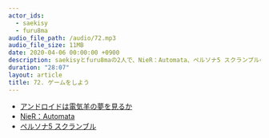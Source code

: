 ```yaml
---
actor_ids:
  - saekisy
  - furu8ma
audio_file_path: /audio/72.mp3
audio_file_size: 11MB
date: 2020-04-06 00:00:00 +0900
description: saekisyとfuru8maの2人で、NieR：Automata、ペルソナ5 スクランブルの話をしました。
duration: "28:07"
layout: article
title: 72. ゲームをしよう
---
```


- [アンドロイドは電気羊の夢を見るか](https://www.amazon.co.jp/%E3%82%A2%E3%83%B3%E3%83%89%E3%83%AD%E3%82%A4%E3%83%89%E3%81%AF%E9%9B%BB%E6%B0%97%E7%BE%8A%E3%81%AE%E5%A4%A2%E3%82%92%E8%A6%8B%E3%82%8B%E3%81%8B%EF%BC%9F-%E3%83%95%E3%82%A3%E3%83%AA%E3%83%83%E3%83%97%E3%83%BB%EF%BC%AB%E3%83%BB%E3%83%87%E3%82%A3%E3%83%83%E3%82%AF-ebook/dp/B009DELIO6)
- [NieR：Automata](https://www.jp.square-enix.com/nierautomata/)
- [ペルソナ5 スクランブル](https://p5s.jp/)

